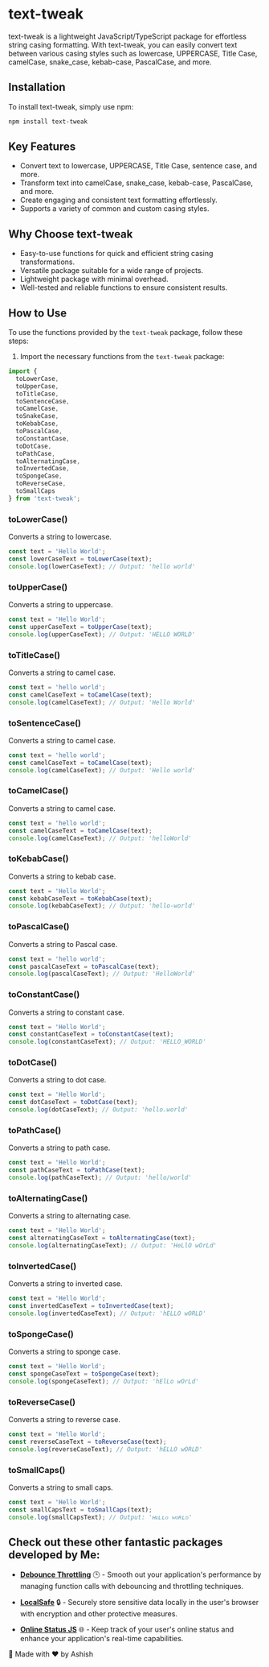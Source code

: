 # text-tweak

text-tweak is a lightweight JavaScript/TypeScript package for effortless string casing formatting. With text-tweak, you can easily convert text between various casing styles such as lowercase, UPPERCASE, Title Case, camelCase, snake_case, kebab-case, PascalCase, and more.

## Installation

To install text-tweak, simply use npm:

```bash
npm install text-tweak
```

## Key Features

- Convert text to lowercase, UPPERCASE, Title Case, sentence case, and more.
- Transform text into camelCase, snake_case, kebab-case, PascalCase, and more.
- Create engaging and consistent text formatting effortlessly.
- Supports a variety of common and custom casing styles.

## Why Choose text-tweak

- Easy-to-use functions for quick and efficient string casing transformations.
- Versatile package suitable for a wide range of projects.
- Lightweight package with minimal overhead.
- Well-tested and reliable functions to ensure consistent results.

## How to Use

To use the functions provided by the `text-tweak` package, follow these steps:

1. Import the necessary functions from the `text-tweak` package:

```javascript
import {
  toLowerCase,
  toUpperCase,
  toTitleCase,
  toSentenceCase,
  toCamelCase,
  toSnakeCase,
  toKebabCase,
  toPascalCase,
  toConstantCase,
  toDotCase,
  toPathCase,
  toAlternatingCase,
  toInvertedCase,
  toSpongeCase,
  toReverseCase,
  toSmallCaps
} from 'text-tweak';

```

### toLowerCase()
Converts a string to lowercase.

```javascript
const text = 'Hello World';
const lowerCaseText = toLowerCase(text);
console.log(lowerCaseText); // Output: 'hello world'
```

### toUpperCase()
Converts a string to uppercase.

```javascript
const text = 'Hello World';
const upperCaseText = toUpperCase(text);
console.log(upperCaseText); // Output: 'HELLO WORLD'
```

### toTitleCase()
Converts a string to camel case.

```javascript
const text = 'hello world';
const camelCaseText = toCamelCase(text);
console.log(camelCaseText); // Output: 'Hello World'
```

### toSentenceCase()
Converts a string to camel case.

```javascript
const text = 'hello world';
const camelCaseText = toCamelCase(text);
console.log(camelCaseText); // Output: 'Hello world'
```

### toCamelCase()
Converts a string to camel case.

```javascript
const text = 'hello world';
const camelCaseText = toCamelCase(text);
console.log(camelCaseText); // Output: 'helloWorld'
```

### toKebabCase()
Converts a string to kebab case.

```javascript
const text = 'Hello World';
const kebabCaseText = toKebabCase(text);
console.log(kebabCaseText); // Output: 'hello-world'
```

### toPascalCase()
Converts a string to Pascal case.

```javascript
const text = 'hello world';
const pascalCaseText = toPascalCase(text);
console.log(pascalCaseText); // Output: 'HelloWorld'
```

### toConstantCase()
Converts a string to constant case.

```javascript
const text = 'Hello World';
const constantCaseText = toConstantCase(text);
console.log(constantCaseText); // Output: 'HELLO_WORLD'
```

### toDotCase()
Converts a string to dot case.

```javascript
const text = 'Hello World';
const dotCaseText = toDotCase(text);
console.log(dotCaseText); // Output: 'hello.world'
```

### toPathCase()
Converts a string to path case.

```javascript
const text = 'Hello World';
const pathCaseText = toPathCase(text);
console.log(pathCaseText); // Output: 'hello/world'
```

### toAlternatingCase()
Converts a string to alternating case.

```javascript
const text = 'Hello World';
const alternatingCaseText = toAlternatingCase(text);
console.log(alternatingCaseText); // Output: 'HeLlO wOrLd'
```

### toInvertedCase()
Converts a string to inverted case.

```javascript
const text = 'Hello World';
const invertedCaseText = toInvertedCase(text);
console.log(invertedCaseText); // Output: 'hELLO wORLD'
```

### toSpongeCase()
Converts a string to sponge case.

```javascript
const text = 'Hello World';
const spongeCaseText = toSpongeCase(text);
console.log(spongeCaseText); // Output: 'hElLo wOrLd'
```

### toReverseCase()
Converts a string to reverse case.

```javascript
const text = 'Hello World';
const reverseCaseText = toReverseCase(text);
console.log(reverseCaseText); // Output: 'hELLO wORLD'
```

### toSmallCaps()
Converts a string to small caps.

```javascript
const text = 'Hello World';
const smallCapsText = toSmallCaps(text);
console.log(smallCapsText); // Output: 'ʜᴇʟʟᴏ ᴡᴏʀʟᴅ'
```

## Check out these other fantastic packages developed by Me:
- **[Debounce Throttling](https://www.npmjs.com/package/debounce-throttling)** 🕒 - Smooth out your application's performance by managing function calls with debouncing and throttling techniques.
  
- **[LocalSafe](https://www.npmjs.com/package/localsafe)** 🔒 - Securely store sensitive data locally in the user's browser with encryption and other protective measures.
  
- **[Online Status JS](https://www.npmjs.com/package/online-status-js)** 🌐 - Keep track of your user's online status and enhance your application's real-time capabilities.

🌟 Made with ❤️ by Ashish